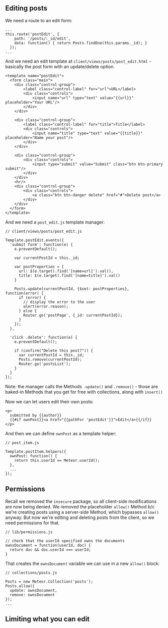 ## Editing posts

We need a route to an edit form:

```
...
this.route('postEdit', {
    path: '/posts/:_id/edit',
    data: function() { return Posts.findOne(this.params._id); }
  });
...
```

And we need an edit template at `client/views/posts/post_edit.html` - basically the post form with an update/delete option.

```
<template name="postEdit">
  <form class="main">
    <div class="control-group">
        <label class="control-label" for="url">URL</label>
        <div class="controls">
            <input name="url" type="text" value="{{url}}" placeholder="Your URL"/>
        </div>
    </div>

    <div class="control-group">
        <label class="control-label" for="title">Title</label>
        <div class="controls">
            <input name="title" type="text" value="{{title}}" placeholder="Name your post"/>
        </div>
    </div>

    <div class="control-group">
        <div class="controls">
            <input type="submit" value="Submit" class="btn btn-primary submit"/>
        </div>
    </div>
    <hr/>
    <div class="control-group">
        <div class="controls">
            <a class="btn btn-danger delete" href="#">Delete post</a>
        </div>
    </div>
  </form>
</template>
```

And we need a `post_edit.js` template manager:

```
// client/views/posts/post_edit.js

Template.postEdit.events({
  'submit form': function(e) {
    e.preventDefault();

    var currentPostId = this._id;

    var postProperties = {
      url: $(e.target).find('[name=url]').val(),
      title: $(e.target).find('[name=title]').val()
    }

    Posts.update(currentPostId, {$set: postProperties}, function(error) {
      if (error) {
        // display the error to the user
        alert(error.reason);
      } else {
        Router.go('postPage', {_id: currentPostId});
      }
    });
  },

  'click .delete': function(e) {
    e.preventDefault();

    if (confirm("Delete this post?")) {
      var currentPostId = this._id;
      Posts.remove(currentPostId);
      Router.go('postsList');
    }
  }
});
```

Note: the manager calls the Methods `.update()` and `.remove()` - those are baked-in Methods that you get for free with collections, along with `insert()`

Now we can let users edit their own posts:

```
<p>
  submitted by {{author}}
  {{#if ownPost}}<a href="{{pathFor 'postEdit'}}">Edit</a>{{/if}}
</p>
```

And then we can define `ownPost` as a template helper:

```
// post_item.js

Template.postItem.helpers({
  ownPost: function() {
    return this.userId == Meteor.userId();
  },
  ...
});
```

## Permissions

Recall we removed the `insecure` package, so all client-side modifications are now being denied. We removed the placeholder `allow()` Method b/c we're creating posts using a server-side Method, which bypasses `allow()` anyway. But now we're editing and deleting posts from the client, so we need permissions for that.

```
// lib/permissions.js

// check that the userId specified owns the documents
ownsDocument = function(userId, doc) {
  return doc && doc.userId === userId;
}
```

That creates the `ownsDocument` variable we can use in a new `allow()` block:

```
// collections/posts.js

Posts = new Meteor.Collection('posts');
Posts.allow({
  update: ownsDocument,
  remove: ownsDocument
});
...
```

## Limiting what you can edit


